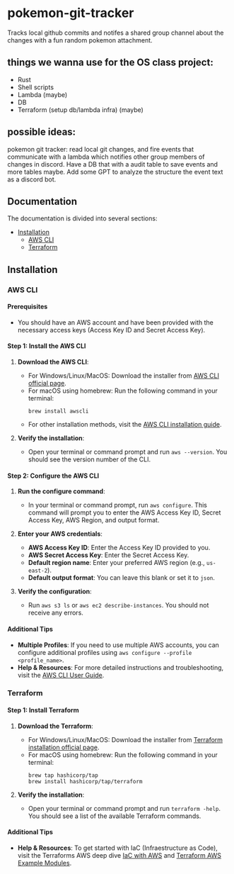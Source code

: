 # pokemon-git-tracker
Tracks local github commits and notifes a shared group channel about the changes with a fun random pokemon attachment.

## things we wanna use for the OS class project:

 - Rust
 - Shell scripts
 - Lambda (maybe)
 - DB
 - Terraform (setup db/lambda infra) (maybe)

## possible ideas:

pokemon git tracker: read local git changes, and fire events that communicate with a lambda which notifies other group members of changes in discord. Have a DB that with a audit table to save events and more tables maybe. Add some GPT to analyze the structure the event text as a discord bot.

## Documentation

The documentation is divided into several sections:
- [Installation](#installation)
   - [AWS CLI](#aws-cli)
   - [Terraform](#terraform)

## Installation

### AWS CLI

#### Prerequisites
- You should have an AWS account and have been provided with the necessary access keys (Access Key ID and Secret Access Key).

#### Step 1: Install the AWS CLI
1. **Download the AWS CLI**: 
   - For Windows/Linux/MacOS: Download the installer from [AWS CLI official page](https://aws.amazon.com/cli/).
   - For macOS using homebrew: Run the following command in your terminal:
     ```
     brew install awscli
     ```
   - For other installation methods, visit the [AWS CLI installation guide](https://docs.aws.amazon.com/cli/latest/userguide/cli-chap-install.html).

2. **Verify the installation**: 
   - Open your terminal or command prompt and run `aws --version`. You should see the version number of the CLI.

#### Step 2: Configure the AWS CLI
1. **Run the configure command**:
   - In your terminal or command prompt, run `aws configure`. This command will prompt you to enter the AWS Access Key ID, Secret Access Key, AWS Region, and output format.

2. **Enter your AWS credentials**:
   - **AWS Access Key ID**: Enter the Access Key ID provided to you.
   - **AWS Secret Access Key**: Enter the Secret Access Key.
   - **Default region name**: Enter your preferred AWS region (e.g., `us-east-2`).
   - **Default output format**: You can leave this blank or set it to `json`.

3. **Verify the configuration**:
   - Run `aws s3 ls` or `aws ec2 describe-instances`. You should not receive any errors.

#### Additional Tips
- **Multiple Profiles**: If you need to use multiple AWS accounts, you can configure additional profiles using `aws configure --profile <profile_name>`.
- **Help & Resources**: For more detailed instructions and troubleshooting, visit the [AWS CLI User Guide](https://docs.aws.amazon.com/cli/latest/userguide/cli-configure-quickstart.html).

### Terraform

#### Step 1: Install Terraform
1. **Download the Terraform**: 
   - For Windows/Linux/MacOS: Download the installer from [Terraform installation official page]([https://aws.amazon.com/cli/](https://developer.hashicorp.com/terraform/tutorials/aws-get-started/install-cli#install-terraform)).
   - For macOS using homebrew: Run the following command in your terminal:
     ```
     brew tap hashicorp/tap
     brew install hashicorp/tap/terraform
     ```

2. **Verify the installation**: 
   - Open your terminal or command prompt and run `terraform -help`. You should see a list of the available Terraform commands.

#### Additional Tips
- **Help & Resources**: To get started with IaC (Infraestructure as Code), visit the Terraforms AWS deep dive [IaC with AWS](https://developer.hashicorp.com/terraform/tutorials/aws-get-started/infrastructure-as-code) and [Terraform AWS Example Modules](https://github.com/terraform-aws-modules).
